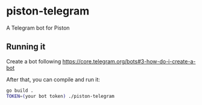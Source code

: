 # piston-telegram
A Telegram bot for Piston

## Running it
Create a bot following https://core.telegram.org/bots#3-how-do-i-create-a-bot

After that, you can compile and run it:
```bash
go build .
TOKEN=(your bot token) ./piston-telegram
```
